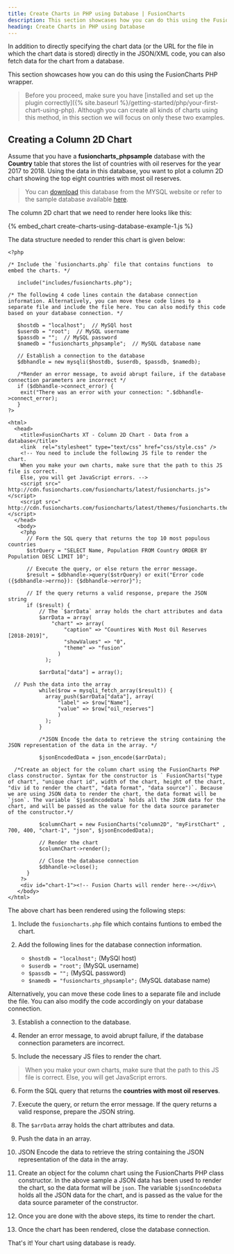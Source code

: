 ```yaml
---
title: Create Charts in PHP using Database | FusionCharts
description: This section showcases how you can do this using the FusionCharts PHP wrapper.
heading: Create Charts in PHP using Database
---
```


In addition to directly specifying the chart data (or the URL for the file in which the chart data is stored) directly in the JSON/XML code, you can also fetch data for the chart from a database.

This section showcases how you can do this using the FusionCharts PHP wrapper.

> Before you proceed, make sure you have [installed and set up the plugin correctly]({% site.baseurl %}/getting-started/php/your-first-chart-using-php). Although you can create all kinds of charts using this method, in this section we will focus on only these two examples.

## Creating a Column 2D Chart

Assume that you have a __fusioncharts_phpsample__ database with the __Country__ table that stores the list of countries with oil reserves for the year 2017 to 2018. Using the data in this database, you want to plot a column 2D chart showing the top eight countries with most oil reserves.

> You can [download](http://dev.mysql.com/doc/index-other.html) this database from the MYSQL website or refer to the sample database available [here](https://dev.mysql.com/doc/world-setup/en/).

The column 2D chart that we need to render here looks like this:

{% embed_chart create-charts-using-database-example-1.js %}

The data structure needed to render this chart is given below:

```
<?php

/* Include the `fusioncharts.php` file that contains functions  to embed the charts. */

   include("includes/fusioncharts.php");

/* The following 4 code lines contain the database connection information. Alternatively, you can move these code lines to a separate file and include the file here. You can also modify this code based on your database connection. */

   $hostdb = "localhost";  // MySQl host
   $userdb = "root";  // MySQL username
   $passdb = "";  // MySQL password
   $namedb = "fusioncharts_phpsample";  // MySQL database name

   // Establish a connection to the database
   $dbhandle = new mysqli($hostdb, $userdb, $passdb, $namedb);

   /*Render an error message, to avoid abrupt failure, if the database connection parameters are incorrect */
   if ($dbhandle->connect_error) {
    exit("There was an error with your connection: ".$dbhandle->connect_error);
   }
?>

<html>
  <head>
    <title>FusionCharts XT - Column 2D Chart - Data from a database</title>
    <link  rel="stylesheet" type="text/css" href="css/style.css" />
    <!-- You need to include the following JS file to render the chart.
    When you make your own charts, make sure that the path to this JS file is correct.
    Else, you will get JavaScript errors. -->
    <script src=" http://cdn.fusioncharts.com/fusioncharts/latest/fusioncharts.js"></script> 
    <script src=" http://cdn.fusioncharts.com/fusioncharts/latest/themes/fusioncharts.theme.fusion.js"></script> 
  </head>
   <body>
    <?php
      // Form the SQL query that returns the top 10 most populous countries
      $strQuery = "SELECT Name, Population FROM Country ORDER BY Population DESC LIMIT 10";

      // Execute the query, or else return the error message.
      $result = $dbhandle->query($strQuery) or exit("Error code ({$dbhandle->errno}): {$dbhandle->error}");

      // If the query returns a valid response, prepare the JSON string
      if ($result) {
          // The `$arrData` array holds the chart attributes and data
          $arrData = array(
              "chart" => array(
                  "caption" => "Countires With Most Oil Reserves [2018-2019]",
                  "showValues" => "0",
                  "theme" => "fusion"
                )
            );

          $arrData["data"] = array();

  // Push the data into the array
          while($row = mysqli_fetch_array($result)) {
            array_push($arrData["data"], array(
                "label" => $row["Name"],
                "value" => $row["oil_reserves"]
                )
            );
          }

          /*JSON Encode the data to retrieve the string containing the JSON representation of the data in the array. */

          $jsonEncodedData = json_encode($arrData);

  /*Create an object for the column chart using the FusionCharts PHP class constructor. Syntax for the constructor is ` FusionCharts("type of chart", "unique chart id", width of the chart, height of the chart, "div id to render the chart", "data format", "data source")`. Because we are using JSON data to render the chart, the data format will be `json`. The variable `$jsonEncodeData` holds all the JSON data for the chart, and will be passed as the value for the data source parameter of the constructor.*/

          $columnChart = new FusionCharts("column2D", "myFirstChart" , 700, 400, "chart-1", "json", $jsonEncodedData);

          // Render the chart
          $columnChart->render();

          // Close the database connection
          $dbhandle->close();
      }
    ?>
    <div id="chart-1"><!-- Fusion Charts will render here--></div>\
   </body>
</html>
```

The above chart has been rendered using the following steps:

1. Include the `fusioncharts.php` file which contains funtions to embed the chart.

2. Add the following lines for the database connection information.
    * `$hostdb = "localhost";` (MySQl host)
    * `$userdb = "root";` (MySQL username)
    * `$passdb = "";` (MySQL password)
    * `$namedb = "fusioncharts_phpsample";` (MySQL database name)

Alternatively, you can move these code lines to a separate file and include the file. You can also modify the code accordingly on your database connection.

3. Establish a connection to the database.

4. Render an error message, to avoid abrupt failure, if the database connection parameters are incorrect.

5. Include the necessary JS files to render the chart.

> When you make your own charts, make sure that the path to this JS file is correct. Else, you will get JavaScript errors.

6. Form the SQL query that returns the **countries with most oil reserves**.

7. Execute the query, or return the error message. If the query returns a valid response, prepare the JSON string.

8. The `$arrData` array holds the chart attributes and data.

9. Push the data in an array.

10. JSON Encode the data to retrieve the string containing the JSON representation of the data in the array.

11. Create an object for the column chart using the FusionCharts PHP class constructor. In the above sample a JSON data has been used to render the chart, so the data format will be `json`. The variable `$jsonEncodeData` holds all the JSON data for the chart, and is passed as the value for the data source parameter of the constructor.

12. Once you are done with the above steps, its time to render the chart.

13. Once the chart has been rendered, close the database connection.

That's it! Your chart using database is ready.